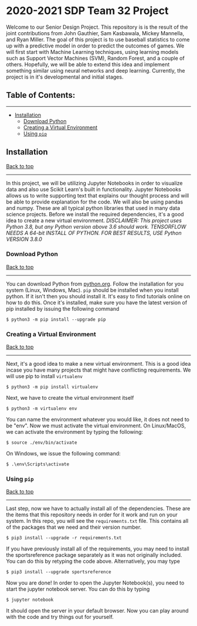 # 2020-2021 SDP Team 32 Project
Welcome to our Senior Design Project. This repository is is the result of the joint contributions from John Gauthier, Sam Kasbawala, Mickey Mannella, and Ryan Miller. The goal of this project is to use baseball statistics to come up with a predictive model in order to predict the outcomes of games. We will first start with Machine Learning techniques, using learning models such as Support Vector Machines (SVM), Random Forest, and a couple of others. Hopefully, we will be able to extend this idea and implement something similar using neural networks and deep learning. Currently, the project is in it's developmental and initial stages.


## Table of Contents:
------
- [Installation](#installation)  
    - [Download Python](#download-python)
    - [Creating a Virtual Environment](#creating-a-virtual-environment)
    - [Using `pip`](#using-pip)


## Installation  
[Back to top](#table-of-contents)

------
In this project, we will be utilizing Jupyter Notebooks in order to visualize data and also use Scikit Learn's built in functionality. Jupyter Notebooks allows us to write supporting text that explains our thought process and will be able to provide explanation for the code. We will also be using pandas and numpy. These are all typical python libraries that used in many data science projects. Before we install the required dependencies, it's a good idea to create a new virtual environment. *DISCLAIMER: This project uses Python 3.8, but any Python version above 3.6 should work. TENSORFLOW NEEDS A 64-bit INSTALL OF PYTHON. FOR BEST RESULTS, USE Python VERSION 3.8.0*


### Download Python
[Back to top](#table-of-contents)

------
You can download Python from [python.org](https://www.python.org/downloads/). Follow the installation for you system (Linux, Windows, Mac). `pip` should be installed when you install python. If it isn't then you should install it. It's easy to find tutorials online on how to do this. Once it's installed, make sure you have the latest version of pip installed by issuing the following command
```
$ python3 -m pip install --upgrade pip
```


### Creating a Virtual Environment
[Back to top](#table-of-contents)

------
Next, it's a good idea to make a new virtual environment. This is a good idea incase you have many projects that might have conflicting requirements. We will use pip to install `virtualenv`
```
$ python3 -m pip install virtualenv
```
Next, we have to create the virtual environment itself
```
$ python3 -m virtualenv env
```
You can name the environment whatever you would like, it does not need to be "env". Now we must activate the virtual environment. On Linux/MacOS, we can activate the environment by typing the following:
```
$ source ./env/bin/activate
```
On Windows, we issue the following command:
```
$ .\env\Scripts\activate
```


### Using `pip`
[Back to top](#table-of-contents)

------
Last step, now we have to actually install all of the dependencies. These are the items that this repository needs in order for it work and run on your system. In this repo, you will see the `requirements.txt` file. This contains all of the packages that we need and their version number.
```
$ pip3 install --upgrade -r requirements.txt
```
If you have previously install all of the requirements, you may need to install the sportsreference package separately as it was not originally included. You can do this by retyping the code above. Alternatively, you may type
```
$ pip3 install --upgrade sportsreference
```
Now you are done! In order to open the Jupyter Notebook(s), you need to start the jupyter notebook server. You can do this by typing
```
$ jupyter notebook
```
It should open the server in your default browser. Now you can play around with the code and try things out for yourself.
